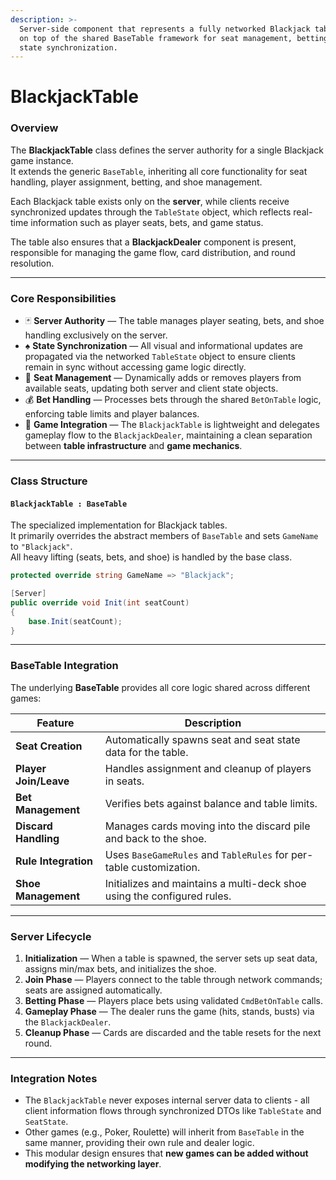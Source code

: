 ```yaml
---
description: >-
  Server-side component that represents a fully networked Blackjack table, built
  on top of the shared BaseTable framework for seat management, betting, and
  state synchronization.
---
```


# BlackjackTable

### Overview

The **BlackjackTable** class defines the server authority for a single Blackjack game instance.\
It extends the generic `BaseTable`, inheriting all core functionality for seat handling, player assignment, betting, and shoe management.

Each Blackjack table exists only on the **server**, while clients receive synchronized updates through the `TableState` object, which reflects real-time information such as player seats, bets, and game status.

The table also ensures that a **BlackjackDealer** component is present, responsible for managing the game flow, card distribution, and round resolution.

***

### Core Responsibilities

* 🃏 **Server Authority** — The table manages player seating, bets, and shoe handling exclusively on the server.
* ♠️ **State Synchronization** — All visual and informational updates are propagated via the networked `TableState` object to ensure clients remain in sync without accessing game logic directly.
* 💺 **Seat Management** — Dynamically adds or removes players from available seats, updating both server and client state objects.
* 💰 **Bet Handling** — Processes bets through the shared `BetOnTable` logic, enforcing table limits and player balances.
* 🧩 **Game Integration** — The `BlackjackTable` is lightweight and delegates gameplay flow to the `BlackjackDealer`, maintaining a clean separation between **table infrastructure** and **game mechanics**.

***

### Class Structure

#### `BlackjackTable : BaseTable`

The specialized implementation for Blackjack tables.\
It primarily overrides the abstract members of `BaseTable` and sets `GameName` to `"Blackjack"`.\
All heavy lifting (seats, bets, and shoe) is handled by the base class.

```csharp
protected override string GameName => "Blackjack";

[Server]
public override void Init(int seatCount)
{
    base.Init(seatCount);
}
```

***

### BaseTable Integration

The underlying **BaseTable** provides all core logic shared across different games:

| Feature               | Description                                                             |
| --------------------- | ----------------------------------------------------------------------- |
| **Seat Creation**     | Automatically spawns seat and seat state data for the table.            |
| **Player Join/Leave** | Handles assignment and cleanup of players in seats.                     |
| **Bet Management**    | Verifies bets against balance and table limits.                         |
| **Discard Handling**  | Manages cards moving into the discard pile and back to the shoe.        |
| **Rule Integration**  | Uses `BaseGameRules` and `TableRules` for per-table customization.      |
| **Shoe Management**   | Initializes and maintains a multi-deck shoe using the configured rules. |

***

### Server Lifecycle

1. **Initialization** — When a table is spawned, the server sets up seat data, assigns min/max bets, and initializes the shoe.
2. **Join Phase** — Players connect to the table through network commands; seats are assigned automatically.
3. **Betting Phase** — Players place bets using validated `CmdBetOnTable` calls.
4. **Gameplay Phase** — The dealer runs the game (hits, stands, busts) via the `BlackjackDealer`.
5. **Cleanup Phase** — Cards are discarded and the table resets for the next round.

***

### Integration Notes

* The `BlackjackTable` never exposes internal server data to clients - all client information flows through synchronized DTOs like `TableState` and `SeatState`.
* Other games (e.g., Poker, Roulette) will inherit from `BaseTable` in the same manner, providing their own rule and dealer logic.
* This modular design ensures that **new games can be added without modifying the networking layer**.
